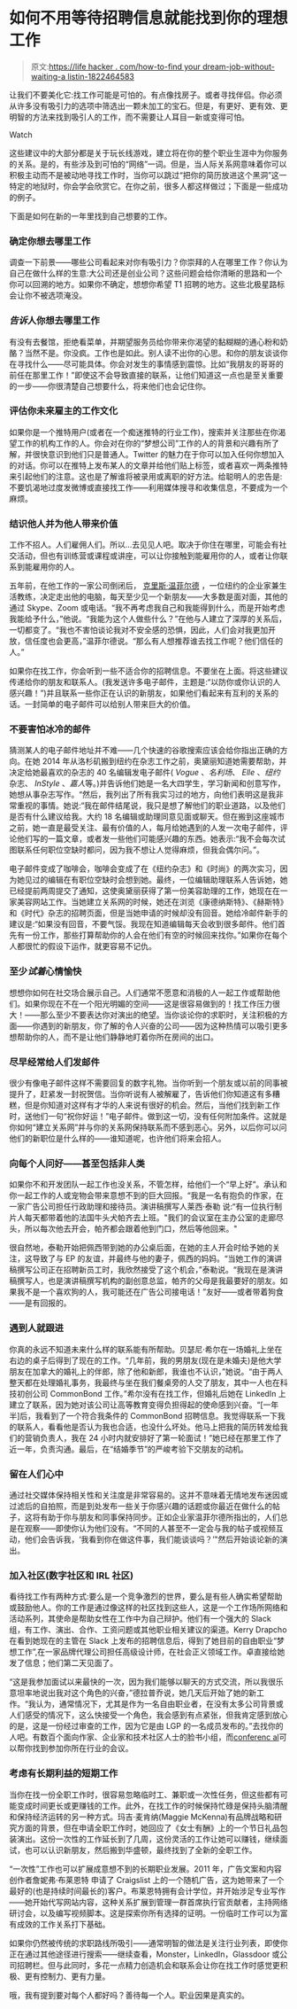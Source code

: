 # 如何不用等待招聘信息就能找到你的理想工作

> 原文:[https://life hacker . com/how-to-find your dream-job-without-waiting-a listin-1822464583](https://lifehacker.com/how-to-find-your-dream-job-without-waiting-for-a-listin-1822464583)

让我们不要美化它:找工作可能是可怕的。有点像找房子。或者寻找伴侣。你必须从许多没有吸引力的选项中筛选出一颗未加工的宝石。但是，有更好、更有效、更明智的方法来找到吸引人的工作，而不需要让人耳目一新或变得可怕。

Watch

这些建议中的大部分都是关于玩长线游戏，建立将在你的整个职业生涯中为你服务的关系。是的，有些涉及到可怕的“网络”一词。但是，当人际关系网意味着你可以积极主动而不是被动地寻找工作时，当你可以跳过“把你的简历放进这个黑洞”这一特定的地狱时，你会学会欣赏它。在你之前，很多人都这样做过；下面是一些成功的例子。

下面是如何在新的一年里找到自己想要的工作。

### 确定你想去哪里工作

调查一下前景——哪些公司看起来对你有吸引力？你崇拜的人在哪里工作？你认为自己在做什么样的生意:大公司还是创业公司？这些问题会给你清晰的思路和一个你可以回溯的地方。如果你不确定，想想你希望 T1 招聘的地方。这些北极星路标会让你不被选项淹没。

### ***告诉*人你想去哪里工作**

有没有去餐馆，拒绝看菜单，并期望服务员给你带来你渴望的黏糊糊的通心粉和奶酪？当然不是。你没疯。工作也是如此。别人读不出你的心思。和你的朋友谈谈你在寻找什么——尽可能具体。你会对发生的事情感到震惊。比如“我朋友的哥哥的前任在那里工作！”即使这不会导致直接的联系，让他们知道这一点也是至关重要的一步——你很清楚自己想要什么，将来他们也会记住你。

### **评估你未来雇主的工作文化**

如果你是一个推特用户(或者在一个痴迷推特的行业工作)，搜索并关注那些在你渴望工作的机构工作的人。你会对在你的“梦想公司”工作的人的背景和兴趣有所了解，并很快意识到他们只是普通人。Twitter 的魅力在于你可以加入任何你想加入的对话。你可以在推特上发布某人的文章并给他们贴上标签，或者喜欢一两条推特来引起他们的注意。这也是了解谁将被录用或离职的好方法。给聪明人的忠告是:不要饥渴地过度发微博或直接找工作——利用媒体搜寻和收集信息，不要成为一个麻烦。

### **结识他人并为他人带来价值**

工作不招人。人们雇佣人们。所以…去见见人吧。取决于你住在哪里，可能会有社交活动，但也有训练营或课程或讲座，可以让你接触到能雇用你的人，或者让你联系到能雇用你的人。

五年前，在他工作的一家公司倒闭后， [克里斯·温菲尔德](http://www.chriswinfield.com) ，一位纽约的企业家兼生活教练，决定走出他的电脑，每天至少见一个新朋友——大多数是面对面，其他的通过 Skype、Zoom 或电话。“我不再考虑我自己和我能得到什么，而是开始考虑我能给予什么，”他说。“我能为这个人做些什么？”在他与人建立了深厚的关系后，一切都变了。“我也不害怕谈论我对不安全感的恐惧，因此，人们会对我更加开放，信任度也会更高，”温菲尔德说。“那么有人想推荐谁去找工作呢？他们信任的人。”

如果你在找工作，你会听到一些不适合你的招聘信息。不要坐在上面。将这些建议传递给你的朋友和联系人。(我发送许多电子邮件，主题是:“以防你或你认识的人感兴趣！”)并且联系一些你正在认识的新朋友，如果他们看起来有互利的关系的话。一封简单的电子邮件可以给别人带来巨大的价值。

### **不要害怕冰冷的邮件**

猜测某人的电子邮件地址并不难——几个快速的谷歌搜索应该会给你指出正确的方向。在她 2014 年从洛杉矶搬到纽约在杂志工作之前，奥黛丽知道她需要帮助，并决定给她最喜欢的杂志的 40 名编辑发电子邮件( *Vogue* 、*名利场*、 *Elle* 、*纽约*杂志、 *InStyle* 、*嘉人*等。)并告诉他们她是一名大四学生，学习新闻和创意写作，她想从事杂志写作。“然后，我列出了所有我实习过的地方，向他们表明这是我非常重视的事情。她说:“我在邮件结尾说，我只是想了解他们的职业道路，以及他们是否有什么建议给我。大约 18 名编辑或助理同意见面或聊天。但在搬到这座城市之前，她一直是最受关注、最有价值的人，每月给她遇到的人发一次电子邮件，评论他们写的一篇文章，或者发一些他们可能感兴趣的东西。她表示:“我不会每次试图联系任何职位空缺时都问，因为我不想让人觉得麻烦，但我会偶尔问。”。

电子邮件变成了咖啡会，咖啡会变成了在《纽约杂志》和《时尚》的两次实习，因为她见过的编辑在有职位空缺时会想到她。最终，一位编辑助理联系人告诉她，她已经提前两周提交了通知，这使奥黛丽获得了第一份美容助理的工作，她现在在一家美容网站工作。当她建立关系网的时候，她还在浏览《康德纳斯特》、《赫斯特》和《时代》杂志的招聘页面，但是当她申请的时候却没有回音。她给冷邮件新手的建议是:“如果没有回音，不要气馁。我现在知道编辑每天会收到很多邮件。他们首先有一份工作，那些打算帮助你的人会在他们有空的时候回来找你。”如果你在每个人都很忙的假设下运作，就更容易不记仇。

### **至少*试着*心情愉快**

想想你如何在社交场合展示自己。人们通常不愿意和消极的人一起工作或帮助他们。如果你现在不在一个阳光明媚的空间——这是很容易做到的！找工作压力很大！——那么至少不要表达你对演出的绝望。当你谈论你的求职时，关注积极的方面——你遇到的新朋友，你了解的令人兴奋的公司——因为这种热情可以吸引更多想帮助你的人，而不是让他们静静地盯着你所在房间的出口。

### **尽早经常给人们发邮件**

很少有像电子邮件这样不需要回复的数字礼物。当你听到一个朋友或以前的同事被提升了，赶紧发一封祝贺信。当你听说有人被解雇了，告诉他们你知道这有多糟糕，但是你知道对这样有才华的人来说有很好的机会。然后，当他们找到新工作时，送他们一句“祝你好运！”电子邮件。做到这一切，没有任何附加条件。这就是你如何“建立关系网”并与你的关系网保持联系而不感到恶心。另外，以后你可以问他们的新职位是什么样的——谁知道呢，也许他们将来会招人。

### **向每个人问好——甚至包括非人类**

如果你不和开发团队一起工作也没关系，不管怎样，给他们一个“早上好”。承认和你一起工作的人或宠物会带来意想不到的巨大回报。“我是一名有抱负的作家，在一家广告公司担任行政助理和接待员。演讲稿撰写人莱西·泰勒 说:“有一位执行制片人每天都带着他的法国牛头犬帕齐去上班。"我们的会议室在主办公室的走廊尽头，所以每次他去开会，帕齐都会跟着他到门口，然后等他回来。"

很自然地，泰勒开始把佩西带到她的办公桌后面，在她的主人开会时给予她的关注，这导致了与 EP 的友谊，并最终与他的妻子，佩西的妈妈。“当她工作的演讲稿撰写公司正在招聘新员工时，我欣然接受了这个机会，”泰勒说。“我现在是演讲稿撰写人，也是演讲稿撰写机构的副创意总监，帕齐的父母是我最要好的朋友。如果我不是一个喜欢狗的人，我可能还在广告公司接电话！”友好——或者带着狗食——是有回报的。

### **遇到人就跟进**

你真的永远不知道未来什么样的联系能有所帮助。贝瑟尼·希尔在一场婚礼上坐在右边的桌子后得到了现在的工作。“几年前，我的男朋友(现在是未婚夫)是他大学朋友在加拿大的婚礼上的伴郎，除了他和新郎，我谁也不认识，”她说。“由于两人整天都在处理婚礼事务，我最终与坐在我们餐桌旁的人交了朋友，其中一人也在科技初创公司 CommonBond 工作。”希尔没有在找工作，但婚礼后她在 LinkedIn 上建立了联系，因为她对该公司让高等教育变得负担得起的使命感到兴奋。“[一年半]后，我看到了一个符合我条件的 CommonBond 招聘信息。我觉得联系一下我的联系人，看看他是否认为我也合适，也没什么坏处。他马上把我的简历转发给我们的营销负责人，我在 24 小时内就安排好了第一轮面试！”她已经在那里工作了近一年，负责沟通。最后，在“结婚季节”的严峻考验下交朋友的动机。

### **留在人们心中**

通过社交媒体保持相关性和关注度是非常容易的。这并不意味着无情地发布迷因或过滤后的自拍照，而是到处发布一些关于你感兴趣的话题或你最近在做什么的帖子，这将有助于你与朋友和同事保持同步。正如企业家温菲尔德所指出的，人们总是在观察——即使你认为他们没有。“不同的人甚至不一定会与我的帖子或视频互动，他们会告诉我，‘我看到你在做这件事，我们能谈谈吗？’"然后开始谈论新的演出。

### **加入社区(数字社区和 IRL 社区)**

看待找工作有两种方式:要么是一个竞争激烈的世界，要么是有些人确实希望帮助或鼓励他人。你的工作是通过像这样的社区找到这些人，这是一个工作场所网络和活动系列，其使命是帮助女性在工作中为自己辩护。他们有一个强大的 Slack 组，有工作、演出、合作、工资问题或其他职业相关建议的渠道。Kerry Drapcho 在看到她现在的主管在 Slack 上发布的招聘信息后，得到了她目前的自由职业“梦想工作”,在一家品牌代理公司担任高级设计师，在社会正义领域工作。卓直接给她发了信息；他们第二天见面了。

“这是我参加面试以来最快的一次，因为我们能够以聊天的方式交流，所以我很乐意坦率地说出我对这个角色的兴奋，”德拉普乔说，她几天后开始了她的新工作。“我认为，通常情况下，尤其是作为一名自由职业者，在没有太多公司背景或人们感受的情况下，这么快接受一个角色，我会感到有点紧张，但我肯定感到放心的是，这是一份经过审查的工作，因为它是由 LGP 的一名成员发布的。”去找你的人吧。有数百个面向作家、企业家和技术社区人士的脸书小组，而[conferenc al](http://www.confercal.com/)可以帮你找到参加你所在行业的会议。

### **考虑有长期利益的短期工作**

当你在找一份全职工作时，很容易忽略临时工、兼职或一次性任务，但这些都有可能变成时间更长或更赚钱的工作。此外，在找工作的时候保持忙碌是保持头脑清醒和保持经济运转的另一种方式。玛吉·麦肯纳(Maggie McKenna)有品牌战略和研究方面的背景，但在申请全职工作时，她回应了《女士有酬》上的一个节日礼品包装演出。这份一次性的工作延长到了几周，这份灵活的工作让她可以赚钱，继续面试，也可以认识新朋友，然后搬到华盛顿，最终找到了全新的全职工作。

“一次性”工作也可以扩展成意想不到的长期职业发展。2011 年，广告文案和内容创作者詹妮弗·布莱恩特 申请了 Craigslist 上的一个随机广告，这为她带来了一个最好的(也是持续时间最长的)客户。布莱恩特拥有会计学位，并开始涉足专业写作——她开始代写网站内容，这种关系扩展到管理一群首席执行官贡献者，主持网络研讨会，以及编写视频脚本。这是探索你所有选择的证明。一份临时工作可以为富有成效的工作关系打下基础。

如果你仍然被传统的求职路线所吸引——通常明智的做法是关注行业列表，即使你正在通过其他途径进行搜索——继续查看，Monster，LinkedIn，Glassdoor 或公司招聘栏。但与此同时，多花一点精力创造机会和联系会让你在找工作时感觉更积极、更有控制力、更有力量。

哦，我有提到要对每个人都好吗？善待每一个人。职业因果是真实的。